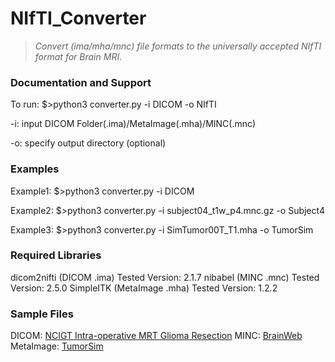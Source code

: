 # NIfTI_Converter
>*Convert (ima/mha/mnc) file formats to the universally accepted NIfTI format for Brain MRI.*

### Documentation and Support
To run: 
$>python3 converter.py -i DICOM -o NIfTI

-i: input DICOM Folder(.ima)/MetaImage(.mha)/MINC(.mnc)

-o: specify output directory (optional)

### Examples
Example1:
$>python3 converter.py -i DICOM

Example2:
$>python3 converter.py -i subject04_t1w_p4.mnc.gz -o Subject4

Example3:
$>python3 converter.py -i SimTumor00T_T1.mha -o TumorSim

### Required Libraries 
dicom2nifti (DICOM     .ima)  Tested Version: 2.1.7
nibabel     (MINC      .mnc)  Tested Version: 2.5.0
SimpleITK   (MetaImage .mha)  Tested Version: 1.2.2 

### Sample Files
DICOM: [NCIGT Intra-operative MRT Glioma Resection](https://central.xnat.org/app/action/DisplayItemAction/search_element/xnat%3AprojectData/search_field/xnat%3AprojectData.ID/search_value/IGT_GLIOMA)
MINC: [BrainWeb](https://brainweb.bic.mni.mcgill.ca/brainweb/anatomic_normal_20.html)
MetaImage: [TumorSim](https://www.nitrc.org/projects/tumorsim/)
